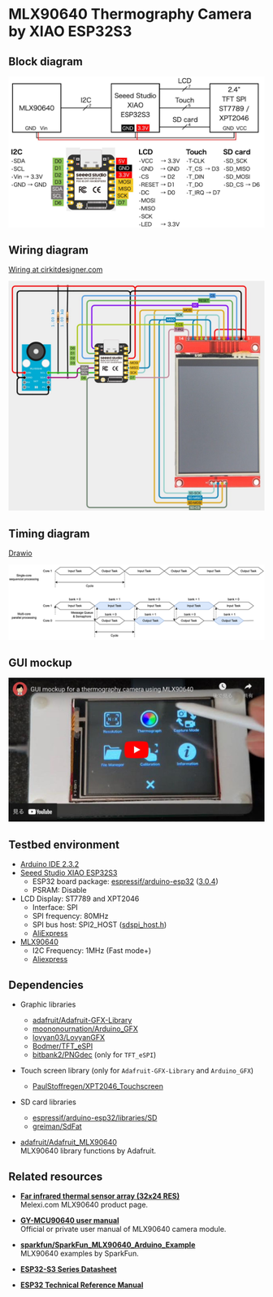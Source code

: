# MLX90640 Thermography Camera by XIAO ESP32S3

## Block diagram

![Block diagram](BlockDiagram.jpg)

## Wiring diagram

[Wiring at cirkitdesigner.com](https://app.cirkitdesigner.com/project/837fd6ec-a7d8-4381-a41f-4b953adefee0 "Cirkit Designer IDE")

![MLX90640 on bread board](MLX90640-XIAO-ESP32.jpg)

## Timing diagram

[Drawio](https://drive.google.com/file/d/1W-xelIn-PvofRw0Ya43I02ksVurOTiDk/view?usp=sharing)

![Timing diagram](TimingDiagram.png)

## GUI mockup

[![GUI mockup for a thermography camera using MLX90640](GUI-mockup.jpg)](https://youtu.be/9El-2NYCDNU "GUI mockup for a thermography camera using MLX90640 - YouTube")

## Testbed environment

- [Arduino IDE 2.3.2][1]
- [Seeed Studio XIAO ESP32S3][2]
  - ESP32 board package: [espressif/arduino-esp32][3] ([3.0.4][4])
  - PSRAM: Disable
- LCD Display: ST7789 and XPT2046
  - Interface: SPI
  - SPI frequency: 80MHz
  - SPI bus host: SPI2_HOST ([sdspi_host.h][5])
  - [AliExpress][6]
- [MLX90640][7]
  - I2C Frequency: 1MHz (Fast mode+)
  - [Aliexpress][8]

## Dependencies

- Graphic libraries
  - [adafruit/Adafruit-GFX-Library][18]
  - [moononournation/Arduino_GFX][19]
  - [lovyan03/LovyanGFX][20]
  - [Bodmer/TFT_eSPI][21]
  - [bitbank2/PNGdec][22] (only for `TFT_eSPI`)

- Touch screen library (only for `Adafruit-GFX-Library` and `Arduino_GFX`)
  - [PaulStoffregen/XPT2046_Touchscreen][13]

- SD card libraries
  - [espressif/arduino-esp32/libraries/SD][14]
  - [greiman/SdFat][17]

- [adafruit/Adafruit_MLX90640][11]  
  MLX90640 library functions by Adafruit.

## Related resources

- [**Far infrared thermal sensor array (32x24 RES)**][9]  
  Melexi.com MLX90640 product page.

- [**GY-MCU90640 user manual**][10]  
  Official or private user manual of MLX90640 camera module.

- [**sparkfun/SparkFun_MLX90640_Arduino_Example**][12]  
  MLX90640 examples by SparkFun.

- [**ESP32-S3 Series Datasheet**][15]

- [**ESP32 Technical Reference Manual**][16]

[1]: https://www.arduino.cc/en/software "Software - Arduino"

[2]: https://wiki.seeedstudio.com/xiao_esp32s3_getting_started/ "Getting Started with Seeed Studio XIAO ESP32S3 (Sense) - Seeed Studio Wiki"

[3]: https://github.com/espressif/arduino-esp32 "espressif/arduino-esp32: Arduino core for the ESP32"
[4]: https://github.com/espressif/arduino-esp32/releases/tag/3.0.4 "Release Arduino Release v3.0.4 based on ESP-IDF v5.1.4+ · espressif/arduino-esp32"

[5]: https://github.com/espressif/esp-idf/blob/master/components/esp_driver_sdspi/include/driver/sdspi_host.h#L23-L29 "esp-idf/components/esp_driver_sdspi/include/driver/sdspi_host.h at master · espressif/esp-idf"

[6]: https://www.aliexpress.com/item/1005006198656280.html

[7]: https://www.melexis.com/en/documents/documentation/datasheets/datasheet-mlx90640 "Datasheet for MLX90640 I Melexis"

[8]: https://www.aliexpress.com/item/1005006674751991.html

[9]: https://www.melexis.com/en/product/MLX90640/Far-Infrared-Thermal-Sensor-Array "Far Infrared Thermal Sensor Array (32x24 RES) I Melexis"

[10]: https://github.com/vvkuryshev/GY-MCU90640-RPI-Python/blob/master/GY_MCU9064%20user%20manual%20v1.pdf "vvkuryshev/GY-MCU90640-RPI-Python: The script to connect the thermal image module GY-MCU90640 to Raspberry Pi."

[11]: https://github.com/adafruit/Adafruit_MLX90640 "adafruit/Adafruit_MLX90640: MLX90640 library functions"

[12]: https://github.com/sparkfun/SparkFun_MLX90640_Arduino_Example "sparkfun/SparkFun_MLX90640_Arduino_Example: Controlling and reading from the MLX90640 IR array thermal imaging sensor"

[13]: https://github.com/PaulStoffregen/XPT2046_Touchscreen "PaulStoffregen/XPT2046_Touchscreen: Touchscreen Arduino Library for XPT2046 Touch Controller Chip"

[14]: https://github.com/espressif/arduino-esp32/tree/master/libraries/SD "arduino-esp32/libraries/SD at master · espressif/arduino-esp32"

[15]: https://www.espressif.com/sites/default/files/documentation/esp32-s3_datasheet_en.pdf
[16]: https://www.espressif.com/sites/default/files/documentation/esp32_technical_reference_manual_en.pdf

[17]: https://github.com/greiman/SdFat "greiman/SdFat: Arduino FAT16/FAT32 exFAT Library"

[18]: https://github.com/adafruit/Adafruit-GFX-Library "adafruit/Adafruit-GFX-Library: Adafruit GFX graphics core Arduino library, this is the &#39;core&#39; class that all our other graphics libraries derive from"

[19]: https://github.com/moononournation/Arduino_GFX "moononournation/Arduino_GFX: Arduino GFX developing for various color displays and various data bus interfaces"

[20]: https://github.com/lovyan03/LovyanGFX "lovyan03/LovyanGFX: SPI LCD graphics library for ESP32 (ESP-IDF/ArduinoESP32) / ESP8266 (ArduinoESP8266) / SAMD51(Seeed ArduinoSAMD51)"

[21]: https://github.com/Bodmer/TFT_eSPI "Bodmer/TFT_eSPI: Arduino and PlatformIO IDE compatible TFT library optimised for the Raspberry Pi Pico (RP2040), STM32, ESP8266 and ESP32 that supports different driver chips"

[22]: https://github.com/bitbank2/PNGdec "bitbank2/PNGdec: An optimized PNG decoder suitable for microcontrollers and PCs"
